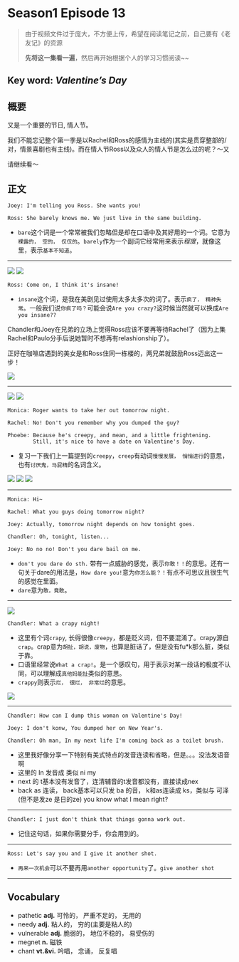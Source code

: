 # Season1 Episode 13

> 由于视频文件过于庞大，不方便上传，希望在阅读笔记之前，自己要有《老友记》的资源
>
> **先将这一集看一遍**，然后再开始根据个人的学习习惯阅读~~

## Key word:  *Valentine’s Day*

## 概要

又是一个重要的节日, 情人节。

我们不能忘记整个第一季是以Rachel和Ross的感情为主线的(其实是贯穿整部的/对，情景喜剧也有主线)。而在情人节Ross以及众人的情人节是怎么过的呢？～又

请继续看～

## 正文

```en
Joey: I'm telling you Ross. She wants you!

Ross: She barely knows me. We just live in the same building.
```

- `bare`这个词是一个常常被我们忽略但是却在口语中及其好用的一个词。它意为`裸露的， 空的， 仅仅的`。`barely`作为一个副词它经常用来表示*程度*，就像这里，表示`基本不知道`。

---
![](../source/image/season1/episode13/17.09.jpg)
![](../source/image/season1/episode13/17.09.jpg)

```en
Ross: Come on, I think it's insane!
```

- `insane`这个词，是我在美剧见过使用太多太多次的词了。表示`疯了， 精神失常`。一般我们说`你疯了吗？`可能会说`Are you crazy?`这时候当然就可以换成`Are you insane??`

Chandler和Joey在兄弟的立场上觉得Ross应该不要再等待Rachel了（因为上集Rachel和Paulo分手后说她暂时不想再有relashionship了）。

正好在咖啡店遇到的美女是和Ross住同一栋楼的，两兄弟就鼓励Ross迈出这一步！

![](../source/image/season1/episode13/42.06.jpg)

---

![](../source/image/season1/episode13/27.48.jpg)
![](../source/image/season1/episode13/27.58.jpg)

```en
Monica: Roger wants to take her out tomorrow night.

Rachel: No! Don't you remember why you dumped the guy?

Phoebe: Because he's creepy, and mean, and a little frightening.
        Still, it's nice to have a date on Valentine's Day.
```

- 复习一下我们上一篇提到的`creepy`，`creep`有动词`慢慢发展， 悄悄进行`的意思，也有`讨厌鬼，马屁精`的名词含义。

![](../source/image/season1/episode13/31.55.jpg)
![](../source/image/season1/episode13/32.00.jpg)
![](../source/image/season1/episode13/32.02.jpg)

---

```en
Monica: Hi~

Rachel: What you guys doing tomorrow night?

Joey: Actually, tomorrow night depends on how tonight goes.

Chandler: Oh, tonight, listen...

Joey: No no no! Don't you dare bail on me.
```

- `don't you dare do sth.` 带有一点威胁的感觉，表示`你敢！！`的意思。还有一句关于dare的用法是，`How dare you!`意为`你怎么能？！`有点不可思议且很生气的感觉在里面。
- `dare`意为`敢，竟敢`。

---

![](../source/image/season1/episode13/33.34.jpg)

```en
Chandler: What a crapy night!
```

- 这里有个词`crapy`, 长得很像`creepy`，都是贬义词，但不要混淆了。crapy源自`crap`。crap意为`胡扯，胡说，废物`，也算是脏话了，但是没有fu*k那么脏，类似于靠。
- 口语里经常说`What a crap!`。是一个感叹句，用于表示对某一段话的极度不认同，可以理解成`真他妈能扯`类似的意思。
- `crappy`则表示`烂， 很烂， 非常烂`的意思。

![](../source/image/season1/episode13/34.06.jpg)

---

```en
Chandler: How can I dump this woman on Valentine's Day!

Joey: I don't konw, You dumped her on New Year's.

Chandler: Oh man, In my next life I'm coming back as a toilet brush.
```

- 这里我好像分享一下特别有美式特点的发音连读和省略，但是。。。没法发语音啊
- 这里的 In 发音成 类似 ni my
- next 的 t基本没有发音了，连清辅音的t发音都没有，直接读成nex
- back as 连读， back基本可以只发 ba 的音， k和as连读成 ks，类似与 可泽(但不是发ze 是日的ze) you know what I mean right?

---

```en
Chandler: I just don't think that things gonna work out.
```

- 记住这句话，如果你需要分手，你会用到的。

---

```en
Ross: Let's say you and I give it another shot.
```

- `再来一次机会`可以不要再用`another opportunity`了。`give another shot`

---

## Vocabulary

- pathetic **adj.** 可怜的， 严重不足的， 无用的
- needy **adj.** 粘人的， 穷的(主要是粘人的)
- vulnerable **adj.** 脆弱的， 地位不稳的， 易受伤的
- megnet **n.** 磁铁
- chant **vt.&vi.** 吟唱， 念诵， 反复唱
